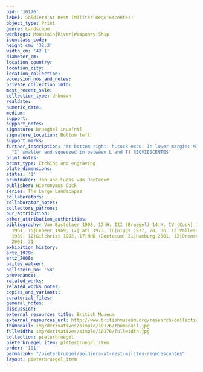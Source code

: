 ```yaml
---
pid: '10176'
label: Soldiers at Rest (Milites Requiescentes)
object_type: Print
genre: Landscape
worktags: Mountain|River|Weaponry|Ship
iconclass_code:
height_cm: '32.2'
width_cm: '42.1'
diameter_cm:
location_country:
location_city:
location_collection:
accession_nos_and_notes:
private_collection_info:
most_recent_sale:
collection_type: Unknown
realdate:
numeric_date:
medium:
support:
support_notes:
signature: brueghel inue[nt]
signature_location: Bottom left
support_marks:
further_inscription: 'At bottom right: h.cock excu. In lower margin: MILITES [second
  "I" smaller and squeezed in between L and T] REQVIESCENTES'
print_notes:
print_type: Etching and engraving
plate_dimensions:
states: '1'
printmaker: Jan and Lucas van Doetecum
publisher: Hieronymus Cock
series: The Large Landscapes
collaborators:
collaborator_notes:
collectors_patrons:
our_attribution:
other_attribution_authorities:
bibliography: Van Bastelaer 1908, 17|H. III (Bruegel) 14|H. IV (Cock) 162|Feinblatt
  1961, 15|Lebeer 1969, 12|Lari 1973, 16|Riggs 1977, 28, no. 12|Vallese 1979, 8|Tokyo
  1989, 12|Gilchrist 1992, 17|NHD (Doetecum) 21|Hamburg 2001, 12|Orenstein and Sellink
  2001, 31
exhibition_history:
ertz_1979:
ertz_2008:
bailey_walker:
hollstein_no: '58'
provenance:
related_works:
related_works_notes:
copies_and_variants:
curatorial_files:
general_notes:
discussion:
external_resources_title: British Museum
external_resources_url: http://www.britishmuseum.org/research/collection_online/collection_object_details.aspx
thumbnail: img/derivatives/simple/10176/thumbnail.jpg
fullwidth: img/derivatives/simple/10176/fullwidth.jpg
collection: pieterbruegel
pieterbruegel_item: pieterbruegel_item
order: '191'
permalink: "/pieterbruegel/soldiers-at-rest-milites-requiescentes"
layout: pieterbruegel_item
---
```

